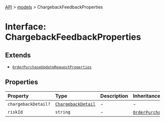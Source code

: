[API](../../index.md) > [models](../index.md) > ChargebackFeedbackProperties

# Interface: ChargebackFeedbackProperties

## Extends

- [`OrderPurchaseUpdateRequestProperties`](OrderPurchaseUpdateRequestProperties.md)

## Properties

| Property | Type | Description | Inheritance | Source |
| :------ | :------ | :------ | :------ | :------ |
| `chargebackDetail?` | [`ChargebackDetail`](../classes/ChargebackDetail.md) | - | - | models/ChargebackFeedback.ts:51 |
| `riskId` | `string` | - | [`OrderPurchaseUpdateRequestProperties`](OrderPurchaseUpdateRequestProperties.md).`riskId` | models/OrderPurchaseUpdateRequest.ts:42 |
